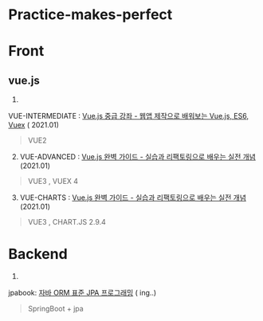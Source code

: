# Practice-makes-perfect

Front
=============

vue.js
-------

1.

VUE-INTERMEDIATE : [Vue.js 중급 강좌 - 웹앱 제작으로 배워보는 Vue.js, ES6, Vuex](https://www.inflearn.com/course/vue-pwa-vue-js-중급) (
2021.01)
> VUE2

2. VUE-ADVANCED : [Vue.js 완벽 가이드 - 실습과 리팩토링으로 배우는 실전 개념](https://www.inflearn.com/course/vue-js) (2021.01)

> VUE3 , VUEX 4

3. VUE-CHARTS : [Vue.js 완벽 가이드 - 실습과 리팩토링으로 배우는 실전 개념](https://www.inflearn.com/course/vue-js) (2021.01)

> VUE3 , CHART.JS 2.9.4


Backend
=============

1.

jpabook: [자바 ORM 표준 JPA 프로그래밍](http://www.kyobobook.co.kr/product/detailViewKor.laf?ejkGb=KOR&mallGb=KOR&barcode=9788960777330) (
ing..)

> SpringBoot + jpa